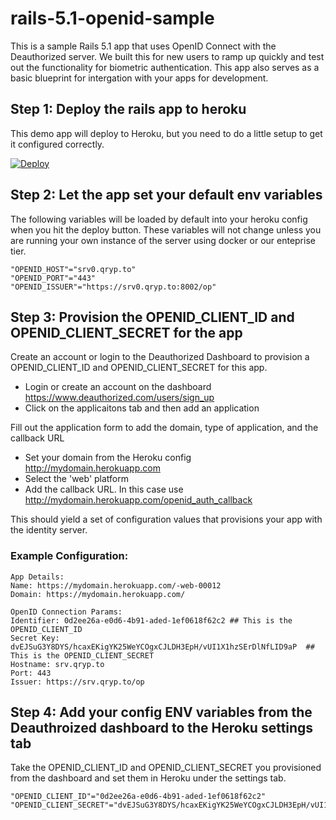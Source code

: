 # rails-5.1-openid-sample

This is a sample Rails 5.1 app that uses OpenID Connect with the Deauthorized server. We built this for new users to ramp up quickly and test out the functionality for biometric authentication. This app also serves as a basic blueprint for intergation with your apps for development.  

## Step 1: Deploy the rails app to heroku

This demo app will deploy to Heroku, but you need to do a little setup to get it configured correctly.

[![Deploy](https://www.herokucdn.com/deploy/button.svg)](https://heroku.com/deploy)

## Step 2: Let the app set your default env variables

The following variables will be loaded by default into your heroku config when you hit the deploy button. These variables will not change unless you are running your own instance of the server using docker or our enteprise tier.

```
"OPENID_HOST"="srv0.qryp.to"
"OPENID_PORT"="443"
"OPENID_ISSUER"="https://srv0.qryp.to:8002/op" 
```

## Step 3: Provision the OPENID_CLIENT_ID and OPENID_CLIENT_SECRET for the app

Create an account or login to the Deauthorized Dashboard to provision a OPENID_CLIENT_ID and OPENID_CLIENT_SECRET for this app.

* Login or create an account on the dashboard https://www.deauthorized.com/users/sign_up
* Click on the applicaitons tab and then add an application

Fill out the application form to add the domain, type of application, and the callback URL

* Set your domain from the Heroku config http://mydomain.herokuapp.com
* Select the 'web' platform
* Add the callback URL. In this case use http://mydomain.herokuapp.com/openid_auth_callback

This should yield a set of configuration values that provisions your app with the identity server.

### Example Configuration:

```
App Details:
Name: https://mydomain.herokuapp.com/-web-00012
Domain: https://mydomain.herokuapp.com/

OpenID Connection Params:
Identifier: 0d2ee26a-e0d6-4b91-aded-1ef0618f62c2 ## This is the OPENID_CLIENT_ID
Secret Key: dvEJSuG3Y8DYS/hcaxEKigYK25WeYCOgxCJLDH3EpH/vUI1X1hzSErDlNfLID9aP  ## This is the OPENID_CLIENT_SECRET
Hostname: srv.qryp.to
Port: 443
Issuer: https://srv.qryp.to/op
```

## Step 4: Add your config ENV variables from the Deauthroized dashboard to the Heroku settings tab

Take the OPENID_CLIENT_ID and OPENID_CLIENT_SECRET you provisioned from the dashboard and set them in Heroku under the settings tab.

```
"OPENID_CLIENT_ID"="0d2ee26a-e0d6-4b91-aded-1ef0618f62c2" 
"OPENID_CLIENT_SECRET"="dvEJSuG3Y8DYS/hcaxEKigYK25WeYCOgxCJLDH3EpH/vUI1X1hzSErDlNfLID9aP" 
```